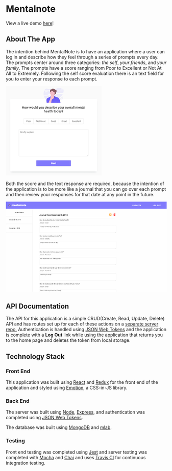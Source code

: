 # Mentalnote

View a live demo [here](https://mentalnote.herokuapp.com "Mentalnote")!

## About The App

The intention behind MentalNote is to have an application where a user can log in and describe how they feel through a series of prompts every day. The prompts center around three categories: *the self*, *your friends*, and *your family*. The prompts have a score ranging from Poor to Excellent or Not At All to Extremely. Following the self score evaluation there is an text field for you to enter your response to each prompt.

![prompt sample screenshot](mentalnote-prompt-screenshot.png)

Both the score and the text response are required, because the intention of the application is to be more like a journal that you can go over each prompt and then review your responses for that date at any point in the future.

![journal list panel screenshot](journal-list-panel-screenshot2.png)

## API Documentation

The API for this application is a simple CRUD(Create, Read, Update, Delete) API and has routes set up for each of these actions on a [separate server repo.](https://github.com/nathancleon/self-journal-server) 
Authentication is handled using [JSON Web Tokens](https://jwt.io/) and the application is complete with a **Log Out** link while using the application that returns you to the home page and deletes the token from local storage.

## Technology Stack

### Front End

This application was built using [React](https://reactjs.org/) and [Redux](https://redux.js.org/) for the front end of the application and styled using [Emotion](https://emotion.sh/), a CSS-in-JS library.

### Back End

The server was built using [Node](https://nodejs.org/en/), [Express](https://expressjs.com/), and authentication was completed using [JSON Web Tokens](https://jwt.io/).

The database was built using [MongoDB](https://www.mongodb.com/) and [mlab](https://mlab.com/).

### Testing

Front end testing was completed using [Jest](https://jestjs.io/) and server testing was completed with [Mocha](https://mochajs.org/) and [Chai](https://www.chaijs.com/) and uses [Travis CI](https://travis-ci.org/) for continuous integration testing.
